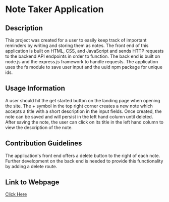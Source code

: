 # Note Taker Application  

  ## Description
  This project was created for a user to easily keep track of important reminders by writing and storing them as notes. The front end of this application is built on HTML, CSS, and JavaScript and sends HTTP requests to the backend API endpoints in order to function. The back end is built on node.js and the express.js framework to handle requests. The application uses the fs module to save user input and the uuid npm package for unique ids.
  
  ## Usage Information
  A user should hit the get started button on the landing page when opening the site. The + symbol in the top right corner creates a new note which accepts a title with a short description in the input fields. Once created, the note can be saved and will persist in the left hand column until deleted. After saving the note, the user can click on its title in the left hand column to view the description of the note.

  ## Contribution Guidelines
  The application's front end offers a delete button to the right of each note. Further development on the back end is needed to provide this functionality by adding a delete route.

  ## Link to Webpage
  [Click Here](https://vast-everglades-38482-ab05ec2f7e38.herokuapp.com/)
  